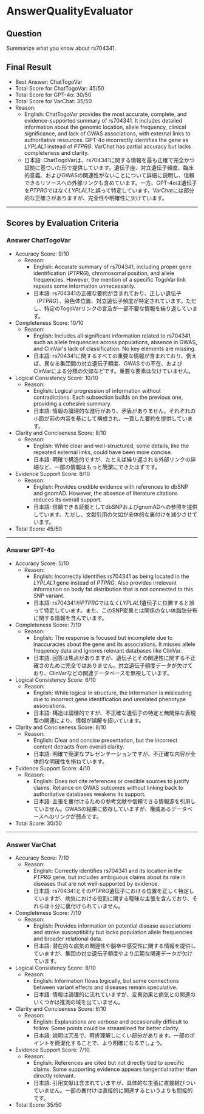 # AnswerQualityEvaluator

## Question

Summarize what you know about rs704341.

## Final Result

- Best Answer: ChatTogoVar
- Total Score for ChatTogoVar: 45/50
- Total Score for GPT-4o: 30/50
- Total Score for VarChat: 35/50
- Reason:
  - English: ChatTogoVar provides the most accurate, complete, and evidence-supported summary of rs704341. It includes detailed information about the genomic location, allele frequency, clinical significance, and lack of GWAS associations, with external links to authoritative resources. GPT-4o incorrectly identifies the gene as *LYPLAL1* instead of *PTPRG*. VarChat has partial accuracy but lacks completeness and clarity.
  - 日本語: ChatTogoVarは、rs704341に関する情報を最も正確で完全かつ証拠に基づいた形で提供しています。遺伝子座、対立遺伝子頻度、臨床的意義、およびGWASの関連性がないことについて詳細に説明し、信頼できるリソースへの外部リンクも含めています。一方、GPT-4oは遺伝子を*PTPRG*ではなく*LYPLAL1*と誤って特定しています。VarChatには部分的な正確さがありますが、完全性や明確性に欠けています。

---

## Scores by Evaluation Criteria

### Answer ChatTogoVar
- Accuracy Score: 9/10
  - Reason: 
    - English: Accurate summary of rs704341, including proper gene identification (*PTPRG*), chromosomal position, and allele frequencies. However, the mention of a specific TogoVar link repeats some information unnecessarily.
    - 日本語: rs704341の正確な要約が含まれており、正しい遺伝子（*PTPRG*）、染色体位置、対立遺伝子頻度が特定されています。ただし、特定のTogoVarリンクの言及が一部不要な情報を繰り返しています。
- Completeness Score: 10/10
  - Reason: 
    - English: Includes all significant information related to rs704341, such as allele frequencies across populations, absence in GWAS, and ClinVar's lack of classification. No key elements are missing.
    - 日本語: rs704341に関するすべての重要な情報が含まれており、例えば、異なる集団間の対立遺伝子頻度、GWASでの不在、およびClinVarによる分類の欠如などです。重要な要素は欠けていません。
- Logical Consistency Score: 10/10
  - Reason: 
    - English: Logical progression of information without contradictions. Each subsection builds on the previous one, providing a cohesive summary.
    - 日本語: 情報の論理的な進行があり、矛盾がありません。それぞれの小節が前の内容を基にして構成され、一貫した要約を提供しています。
- Clarity and Conciseness Score: 8/10
  - Reason: 
    - English: While clear and well-structured, some details, like the repeated external links, could have been more concise.
    - 日本語: 明確で構造的ですが、たとえば繰り返される外部リンクの詳細など、一部の情報はもっと簡潔にできたはずです。
- Evidence Support Score: 8/10
  - Reason: 
    - English: Provides credible evidence with references to dbSNP and gnomAD. However, the absence of literature citations reduces its overall support.
    - 日本語: 信頼できる証拠としてdbSNPおよびgnomADへの参照を提供しています。ただし、文献引用の欠如が全体的な裏付けを減少させています。
- Total Score: 45/50

---

### Answer GPT-4o
- Accuracy Score: 5/10
  - Reason: 
    - English: Incorrectly identifies rs704341 as being located in the *LYPLAL1* gene instead of *PTPRG*. Also provides irrelevant information on body fat distribution that is not connected to this SNP variant.
    - 日本語: rs704341が*PTPRG*ではなく*LYPLAL1*遺伝子に位置すると誤って特定しています。また、このSNP変異とは関係のない体脂肪分布に関する情報を含んでいます。
- Completeness Score: 7/10
  - Reason: 
    - English: The response is focused but incomplete due to inaccuracies about the gene and its associations. It misses allele frequency data and ignores relevant databases like ClinVar.
    - 日本語: 回答は焦点がありますが、遺伝子とその関連性に関する不正確さのために完全ではありません。対立遺伝子頻度データが欠けており、ClinVarなどの関連データベースを無視しています。
- Logical Consistency Score: 6/10
  - Reason: 
    - English: While logical in structure, the information is misleading due to incorrect gene identification and unrelated phenotype associations.
    - 日本語: 構造は論理的ですが、不正確な遺伝子の特定と無関係な表現型の関連により、情報が誤解を招いています。
- Clarity and Conciseness Score: 8/10
  - Reason: 
    - English: Clear and concise presentation, but the incorrect content detracts from overall clarity.
    - 日本語: 明確で簡潔なプレゼンテーションですが、不正確な内容が全体的な明確性を損ねています。
- Evidence Support Score: 4/10
  - Reason: 
    - English: Does not cite references or credible sources to justify claims. Reliance on GWAS outcomes without linking back to authoritative databases weakens its support.
    - 日本語: 主張を裏付けるための参考文献や信頼できる情報源を引用していません。GWASの結果に依存していますが、権威あるデータベースへのリンクが弱点です。
- Total Score: 30/50

---

### Answer VarChat
- Accuracy Score: 7/10
  - Reason: 
    - English: Correctly identifies rs704341 and its location in the *PTPRG* gene, but includes ambiguous claims about its role in diseases that are not well-supported by evidence.
    - 日本語: rs704341とその*PTPRG*遺伝子における位置を正しく特定していますが、病気における役割に関する曖昧な主張を含んでおり、それらは十分に裏付けられていません。
- Completeness Score: 7/10
  - Reason: 
    - English: Provides information on potential disease associations and stroke susceptibility but lacks population allele frequencies and broader relational data.
    - 日本語: 潜在的な病気の関連性や脳卒中感受性に関する情報を提供していますが、集団の対立遺伝子頻度やより広範な関連データが欠けています。
- Logical Consistency Score: 8/10
  - Reason: 
    - English: Information flows logically, but some connections between variant effects and diseases remain speculative.
    - 日本語: 情報は論理的に流れていますが、変異効果と病気との関連のいくつかは推測の域を出ていません。
- Clarity and Conciseness Score: 6/10
  - Reason: 
    - English: Explanations are verbose and occasionally difficult to follow. Some points could be streamlined for better clarity.
    - 日本語: 説明は冗長で、時折理解しにくい部分があります。一部のポイントを簡潔化することで、より明確になるでしょう。
- Evidence Support Score: 7/10
  - Reason: 
    - English: References are cited but not directly tied to specific claims. Some supporting evidence appears tangential rather than directly relevant.
    - 日本語: 引用文献は含まれていますが、具体的な主張に直接結びついていません。一部の裏付けは直接的に関連するというよりも間接的です。
- Total Score: 35/50